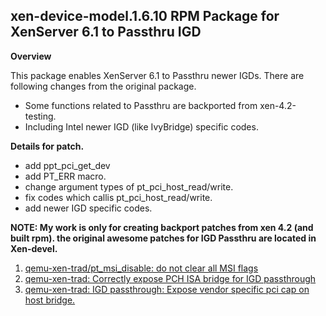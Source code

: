 xen-device-model.1.6.10 RPM Package for XenServer 6.1 to Passthru IGD
---------------

**Overview**

This package enables XenServer 6.1 to Passthru newer IGDs.
There are following changes from the original package.

  - Some functions related to Passthru are backported from xen-4.2-testing.
  - Including Intel newer IGD (like IvyBridge) specific codes.

**Details for patch.**

- add ppt_pci_get_dev
- add PT_ERR macro.
- change argument types of pt_pci_host_read/write.
- fix codes which callis pt_pci_host_read/write.
- add newer IGD specific codes.

**NOTE: My work is only for creating backport patches from xen 4.2 (and built rpm). the original awesome patches for IGD Passthru are located in Xen-devel.**

   1. [qemu-xen-trad/pt_msi_disable: do not clear all MSI flags]
   2. [qemu-xen-trad: Correctly expose PCH ISA bridge for IGD passthrough]
   3. [qemu-xen-trad: IGD passthrough: Expose	vendor specific pci cap on host bridge.]

  [qemu-xen-trad/pt_msi_disable: do not clear all MSI flags]: http://lists.xen.org/archives/html/xen-devel/2013-02/msg00537.html
  [qemu-xen-trad: Correctly expose PCH ISA bridge for IGD passthrough]: http://lists.xen.org/archives/html/xen-devel/2013-02/msg00536.html
  [qemu-xen-trad: IGD passthrough: Expose	vendor specific pci cap on host bridge.]: http://lists.xen.org/archives/html/xen-devel/2013-02/msg00538.html
